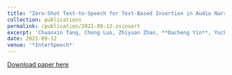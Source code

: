 ```yaml
---
title: "Zero-Shot Text-to-Speech for Text-Based Insertion in Audio Narration"
collection: publications
permalink: /publication/2021-09-12-zsinsert
excerpt: 'Chuanxin Tang, Chong Luo, Zhiyuan Zhao, **Dacheng Yin**, Yucheng Zhao, Wenjun Zeng.'
date: 2021-09-12
venue: '*InterSpeech*'
---
```

[Download paper here](https://arxiv.org/pdf/2109.05426)